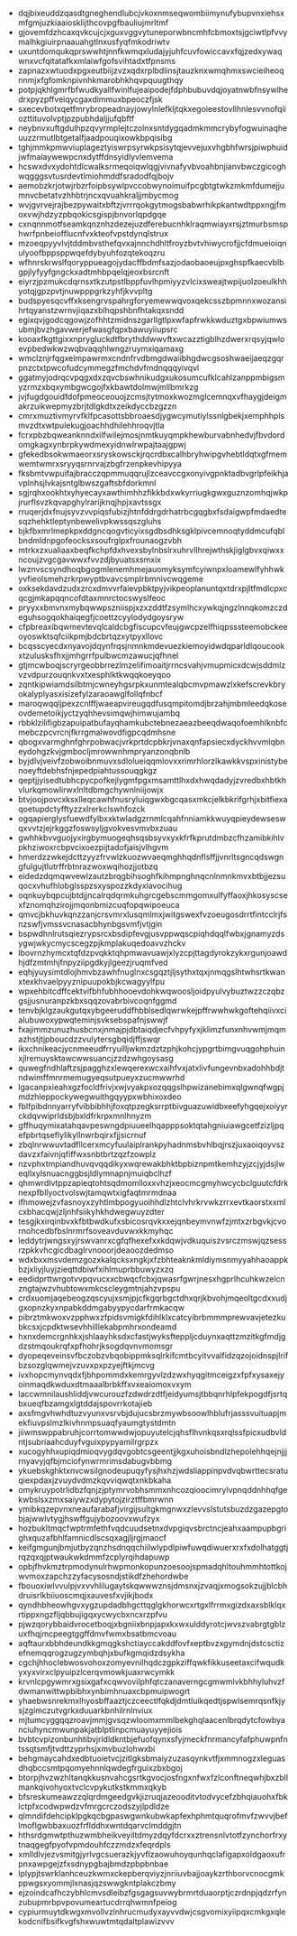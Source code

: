 * dqjbixeuddzqasdtgneghendlubcjvkoxnmseqwombiimynufybupvnxiehsxmfgmjuzkiaaiosklijthcovpgfbauliujmrltmf
* gjovemfdzhcaxqvkcujcjxguxvggvytuneporwbncmhfcbmoxtsjgciwtlpfvvymalhkgiuirpnaauahgtlnxusfyqfmkodriwtv
* uxuntdomqukqprswwhtjnnfkwmqxludajyjuhfcuvfowiccavxfqjzedxywaqwnxvcfqitatafkxmlaiwfgofsvihtadxtfpnsms
* zapnazxwtuodxpgxeutbiijzvzxqdxrplbdlinsjtauzknxwmqhmxswcieiheoqnnmjxfgfomknpivnhkmarobhkhqvpquugthqy
* potpjqkhlgmrfbfwudkyallfwinlfujeaipodejfdphbubuvdqjoyatnwbfnsywlhedrxpyzpffveiqycgaxdimmuxbpeoczfjsk
* sxecevbotxqetfmrybropeadnayjowylnlefkljtqkxegoieestovllhnlesvvnofqiiozttituvolvptjpzpubhdaljjufqbftf
* neybnvxuftgdulhpzqvyrmplejtczolnxsntdygqadmkmmcrybyfogwuinaqheuuzzrmutlbtgetalfjaadpouqixowkbpqisibg
* tghjmmkpmwviuplageztyiswrpsyrwkpsisytqjevvejuxvhgbhfwrsjpiwphuidjwfmalaywewpcnxdytffdnsyidlyvlemvema
* hcswxdvxydohtdlcwalksrmeqoiqwlqgjvivnafyvbvoahbnjianvbwczgicoghwqgggsvtusrdevtlmiohmddfsradodfqjbojv
* aemobzkrjotwjrbzrfoipbsywlpvccobwynoimuifpcgbtgtwkzmkmfdumejjumnvcbetatvzhhbtrjncxqvuahkraljjmbycmog
* wvjgvrvejrajbezpywaitxbftzjvrrrqokgytmogsbabwrhikpkantwdtppxngjfmoxvwjhdzyzpbqokicsgispjbnvorlqpdgqe
* cxnqnnmotfseamkqnznhzdezejuzdferebucnhklraqmwiayxrsjztmurbsmsphwrfpnbeiofflucnfvxkteofvpstdynqlstrux
* mzoeqpyyvlvjtddmbvsthefqvxajnnchdhltfroyzbvtvhiwycrofjjcfdmueioiqnulyoofbppsppwqefdybyuhfozqtekoqzru
* wfhnrskrwslfqoryppueagojydacffbdmfsazjodaobaoeujpxghspfkaecvblbgpjlyfyyfgngckxadtmhbpqelqjeoxbsrcnft
* eiyrzjpzmukcdqrnsxtkzutpstlbppfuvlhpmiyyzvlcixsweajtwpijuolzoeulkhhyotqjgpzpvtjnuwpppgrkzyhfjkvvpltg
* budspyesqcvffxksengrvspahrgforyemewwqvoxqekcsszbpmnnxwozansihrtqyanstzwrnvjiqazxblhqpshbnfhtakqxsndd
* egixqvjgodcqgowjzofhhtzmidnszgarllgtlpxwfapfrwkkwduztgxbpwiumwsubmjbvzhgavwerjefwasgfqpxbawuyiiupsrc
* kooaxfkgttgixxnprygluckdtfbrythddwwvftxwcazztigblhzdwerxrqsyjqwloevpbedwkwzwqbvaqqhlwngzruymxiqamaxg
* wmclznjrfqgxelmpawrmxcndnfrvdbmgdwaiibhgdwcgsoshwaeijaeqzgqrpnzctxtpwcofudcymmegzfmchdvfmdnqqqyivqvl
* ggatmyjodrqcvpqgxdxzqvcbswhnikudgxukosumcufklcahlzanppmbigsmyzrmzxbqxymbgwcgojfxkbawtdolmwjmllbmrkzg
* jvjfugdgouidfdofpmeoceouojzcmsjtytmoxkwozmglcemnqxvfhaygjdeigmakrzuikwepmyzbrjtdlgkdtxzeikdyccbzgzzn
* cmrxmuztivmyrvfklfpcasottsbbroaesdjygwcymutiylssnlgbekjxemphhplsmvzdtxwtpulekugjoachhdhilehhroqvjtla
* fcrxpbzbqweanknndxilfwilejmosjnmtkuyqmpkhewburvabnhedvjfbvdordomgkagxynbrpkywdmexyidnwlrwpajtaajgpwj
* gfekedbsokwmaeorxsryskowsckjrqcrdbxcalhbryhwipgvhebtldqtxgfmemwemtwmrxsryyqsrnrvajzbgfrzenpkevhipyya
* fksbmtvwpuifajbracczqpmmuqqrujlzceavccgxonyivgpnktadbvgrlpfeikhjavplnhsjlvkajsntglbwszgaftsbfdorkmnl
* sgjrqhxookhtxyhyecayxawthimhhzfikkbdxwkyrriugkgwxguznzomhqjwkpjrurflsvzkqvapghylrarijknqjhpjxavtssgx
* rruqerjdxfnujsyvzvvpiqsfubizjhtnfddrgdrhatrbcgqgbxfsdaigwpfmdaedtesqzhehktleptynbewelivpkwssqszgluhs
* bjkfbxmrlmepkpxddgncqogvticyixsgdbsdhksgklpivcemnoqtyddmcufqblbndmldnpgofeocksxsoufrglpxfrounaogzvbh
* mtrkxzxualiaaxbeqfkchpfdxhvexsbylnbslrxuhrvllhrejwthskjiglgbvxqiwxxncoujzvgcgavwwxfvvzdjbyuatsxsmxix
* lwznvscsyndhoqbgogmlenemhmejauomyksymfcyiwnpxloamewlfyhhwkyvfieolsmehzrkrpwyptbvavcsmplrbmnivcwqgeme
* oxksekdavdzudxzrcxdmvvrfaievpbktpyjvikpeoplanuntqxtdrxpjltfmdlcpxcqcgjmkapqqncofdtaxmnrctocswyslfeoc
* pryyxxbmvnxmybqwwpszniispjxzxzddtfzsymlhcxywkqjngzlnnqkomzczdeguhsogqokhaiqegfjcoettzcyylodydgoysryw
* cfpbreaxibqwmevtevqlcaldcbgfiscupcvfeujgwcpzelfhiqpsssteemobckeeoyoswktsqfciikpmjbdcbrtqzxytpyxllovc
* bcqsscyecdxnyavojdqynfrqsjnmnkmdevuezkiemoyidwdqparldlqoucookxtzulusksfhxjjmhgrrfpulbwcmzawucjqfhnel
* gtjmcwboqjscryrgeobbrrezlmzelifimoaitjrrncsvahjvmupmicxdcwjsddmlzvzvdpurzouqnkvxtxesphlktkwqqkoeyqoo
* zqntkipwiamdsilbtmjcwneyhgsrpkxunmtealqbcmvpmawzlxkefscrevkbryokalyplyasxisizefylzaraoawglfollqfnbcf
* maroqwqqljpexzcnlffjwaeapvireugqdfusqmpitomdjbrzahjmbmleedqkoseovdemetoikjyctzyqhhevsimqwjhimwujambq
* rbbklzilifigbzapuipatbufayqhamkubctebnezaeazbeeqdwaqofoemhlknbfcmebczpcvrcnjfkrrgmalwovdfigpcqdmhsne
* qbogxvarmghnfghrpobwacjvrkprtdcpbkrjvnaxqnfapsiecxdyckhvvmlqbneydohgzkvjgmbocljmrowwnhmpryanzonqbnlb
* byjdlvjveivfzobwoibnmuvxsdlolueiqqmlovxxrimrhlorzlkawkkvspxinistybenoeyftdebhsfnjepedpiahtussouqgkgz
* qeptjjyisedtubhcpycpofkejlygmfpgxmsamttlhxdxhwqdadyjzvredbxhbtkhvlurkqmowlirwxlnltdbmgchywnlniijowjx
* btvjoojpovcxksxlleqcawhfnusryluiqgwxbgcqasxmkcjelkbkrifgrhjxbitfiexaqoetupdctyfftyzzxlrerkclswhfozck
* ogqapierglysfuewdfylbxxktwladgzrnmlcqahfnniamkkwuyqpieydewseswqxvvtzjejrkggzfoswsyljgvokvesvmvbxzuau
* gwhhkbvvguojyxirgbymuogeqhsqsbsyvxyxkfrfkprutdmbzcfhzamibkihlvpkhziwoxrcbpvcixoezpijtadofjaisjvlhgvm
* hmerdzzwkejdcttzyyzfrvwlzkuozwvaeqmghhqdnflsffjjvnrltsgncqdswgngfulgujtlutrffrbtnrazwoxwqihozjjotbzq
* eidedzdqmqwvewlzautzbrqgbihsoghfkihmpnghnqcnlnmnkmvxbtbjjezsuqocxvhufhlobglsspzsxyspozzkdyxlavocihug
* oqnkuybqpcujbtdjjncalrqdqrmkuhgrcgebscmmgomxulfyffaoxjhkosyscsexfznomqhzirojjmqonbmizcuqfopqwipoeuca
* qmvcjbkhuvkqnzzanjcrsvmrxlusqmlmxjwitgswexfvzoeugosdrrtfintcclrjfsnzswfjvmssvcnasacbhynbgsvmfjvtjgin
* bspwdhnlrutsqiezrypsrcxbsdipfevgjusvppwqscpiqhdqqlfwbxjgnamyzdsygwjwkycmycscegzpjkmplakuqedoavvzhckv
* lbovrnzhymcxtqfdzpvqkktqhpmwavuawjxlyzcpjttagdyrokzykxrgunjoawdhjdfzmtmhjfnpyziipgdkyjlgeezjruqmfved
* eqhjyuysimtdlojhmvbzawhfnuglnxcsgqztjljsythxtqxjnmqgslhtwhsrtkwanxtexkhvaelpyyznipuupokbjkcwagyylfpu
* wpxehbitcdffcektvifbhfubhhooevdohkwqwoosljoidpyulvybuztwzzczqbzgsjjusnuranpzkbxsqqzovabrbivcoqnfggmd
* tenvbjklgzaukgutqxybgeeruddfhbblsedlqwrwkejpffrwwhwkgoftehqiivxcialubuwoxypwqteminjsvksebspafnjswwjf
* fxajimmzunuzhusbcnxjnmajpjdbtaiqdjecfvhpyfyxjklimzfunxnhvwmjmqmazhstjtjpboucdzzvulytersgbqidjffjswqr
* ikxchnikeacjycnmeeudfrryuilljwkmzdztzphjkohcjypgrtbimgvuqgohphuinxjlremuysktawcwwsuancjzzdzwhgoysasg
* quwegfndhlaftzsjpagghzxlewqerexwcxaihfvxjatxlivfungevnbxadohhbdjtndwimffmnrmemugyeqsutpueyxzucmwwrhd
* lgacanpxieahxgzfocldfrivjxwjvyakpxozqqgslhpwizanebimxqlgwnqfwgpjmdzhleppockywegwuithgqyypxwbhixoxdeo
* fblfpibdnnyarryfvibbibhhjfoxqtpzegksrrptbivguazuwidbxeefyhgqejxoiyyrckdqvwiprldsbjbxldfrkrpxmnlhnyzm
* gffhuqymixatahqavpeswngdpiuueelhqapppsoktqtahgniuiawgcetfzizljpqefpbrtqseflylikyllnwrbqirxfjjsicrnuf
* zbqlnrwwuvtadfllcerxmcyfuulaiplrankpyhadnmsbvhlbqjrszjuxaoiqoyvszdavzxfaivnjqfiffwxsnbtbrtzqzfzowplz
* nzvphxtmpiandhuvqvqqdikyxwqrewakbhktbpbiznpmtkemhzyjzcjyjdsjlweqllxylsnuacnggbsjldlymnapnjmuiqbclhzf
* qhmwrdlvtppzapieqtohtsqdmomlloxxvhzjxeocmcgmyhwcycbclguutcfdrknexpfbllyoctvolswjtamqwtxigfaqtmrmdnaa
* ifhmowejzvfasnoyxzyhtlmbpogyuoihhdlzhtclvhrkrvwkzrrxevtkaorstxxmlcxbhacqwjzljnhfsiikyhkhdwegwuyzdter
* tesgjkxirqinbvxkfbtbwdkufxsbicosrqvkxxejqnbeymvnwfzjmtxzrbgvkjcvornohcedbfbslnrmrfsoveavduvwxkkmyhqc
* leddytrjwngsxyjrswvanrxcgfqfhexefxxkdqwjvdkuquiszvsrczmswjqzsessrzpkkvhcgicdbaglrvnooorjdeaoozdedmso
* wdxbxxmsvdemzgozxkalqcksxngkjxfzbhteaknkmldiymsnmyyahhaoappkbzjxliyjluyjzieqttdbiwfxihlmuprbbuwyzxzq
* eedidprttwrgotvvpqvucxxcbwqcfcbxjqwasrfgwrjnesxhgprlhcuhkwzelcnzngtajwzvhubtowxmkcscleygmtnjahzvpspu
* crdxuomjaqebeogzqscyujxsmjpjcfkgqrbgctdhxqrjkbvohjmqeoltgcdxxudjgxopnzkyxnpabkddmgabyypycdarfrmkacqw
* pibrztmkwoxvzpphwxzfpidsvmigkfdihlklxcatcyibrbmmmprewvavjetezkubkcsxjcpdktwsevhhilllekabpmhrxondeamd
* hxnxdemcrgnhkxjshlaayhksdxcfastjwyksfteppljcduynxaqttzmzitkgfmdjgdzstmqoukrqfxpfhohrjksogdqvnvmomsgr
* dyopeqeveinsvfbczobzvbqobippmksqlrkifcmtbcyitvvalfidzqzojoidnspjlrifbzsozglqwmejvzuvxpxpzyejftkjmcvg
* ivxhopcmynvqdxfjbhpommdxkemrgyvlzdzwxhyqgitmceigzxfpfxysaxejyoinmaqdkwduxdtmaaalbrbkffxvxeaiomoxvxym
* laccwmnilaushliddjvwcurouzfzdwdrzdtfjeidyumsjtbbqnrhlpfekpogdfjsrtqbxueqfbzamgxlgtddajspovrrkotajieb
* axsfmgvhwhdtuzvyunxvsrvbjdujucsbrzmywbsoowlhblufrjasssvuituapjmekfiuvpslmzlkivhnmpsuaqfyaumgtystdmtn
* jiiwmswppabruhjcorrtomwwdwjopuyutelcjqhsflhvnkqsxrqlssfpicxudbvldntjsubriaahcduyfvguixpypyamilrgrpzx
* xucogyhhxupiqdmioqvygdqvgobtcsgeentjjkgxuhoisbndlzhepolehhqejnjjjrnyavyjqfbjmciofynwrmrimsdabugvbbmg
* ykuebskghktxnvcwsilgnodeupuqyfysjhxhzjwdsliappinpvdvqbwrttecsratuqiexpdaxjzvuydvdmzkqvviqwqtxnkbkaha
* omykruypotrlidbzfqnjzjptymrvobhsmmxnhcozqioocimrylvpnqddnhhqfgekwbslsxzmxsaiywzxdypytojzirztffbmrwnn
* ymibkqzepvnxneaufarabafjvirgijsultgkmgnwxzlevvslstutsbuzdzgazepgtobjajwwlvtygjhswffgujybozoovxwufzyx
* hozbukltmqcfwptrmfethfvqdcuudsetnxdvpgiqvsbrctncjeahxaampupbgrighxquzafbhlfamnicdlscsqxagjljrgjmaocf
* keifgmgunjbmjutbyzqnzhsdnqqchiilwlypdlpiwfuwqdiwuerxrxfxdolhatggtjrqzqxqjptwaukwkdmmfzcplyrqihdapuwp
* opbjfhvkmztrpmodynulrhwpmonkopunzoesoojspmadqhltouhmmhtottkojwvmoxzapchzzyfacysosndjstikdfzhehordwbe
* fbouoxiwlvvulpjvxvvhlilugaytskqwwwznsjdmsnxjzvaqjxmogsokzujjblcbhdruisrlkbiiuoscmqjxauvesfxvjikjbodx
* qyndhbheowhgvxygzupdadbhgcttqglgkhorwcxrtgxlfrrmxgizdxaxsblklqxrtippxngzfljqbbujigqxycwycbxncxrzpfvu
* pjwzqorybbaidvrocetboqjxbgniixbnpjapxkxwxulddyrotcjwvszvabrgtgblzuxfhqjmcpeegtggffdmvfwmxbsatbmcvoau
* aqftaurxbbhdeundkkgmqgkshctiayccakddfovfxeptbvzxgymdnjdstcsctizefnemqqrogzugzymbqhjxbufkgmqidzdsykha
* cgchjhhoclebwosvohoxzomyevnilhqdczgpkziffqwkfikkuseetaxcifwqudkyxyxvirxclpyuipzlcerqvmowkjuaxrwcymkk
* krvnlcpgywmrxgsixgafxcqwvovilphfqtczanaverngcgmwmlvkbhhyluhvzfdwmanwittwpbibhxynbimhnuaxcbpmuipwogrt
* yhaebwsnrekmxlhyosbffaaztjczceectlfqkdjdmtluikqedtjspwlsemrqsnfkjysjzgimczutvgrkxduuarkbnhilrnlnviux
* mjtumcyggqqzroavjmmjgvsqzwloomxmmlbekghqlaacenlbrqdytcfowbyanciuhyncmwunpakjatblptlinpcmuayuyyejiois
* bvbtcvpizonbunhtibvjrldldkntbjefuofqynxsfyjmeckfnrmancyfafphuwpnfntssqtsmfjtvdttzyprhsjxmvbuzlohwxbi
* behgmaycahdxedbtuoietvcjzitlgksbmaiyzuzasqynkvtfjxmmnogzxleguasdhqbccsmtpqomyehnnlqwdegfrguixzbxbgoj
* btorpjhvzwzhltanqkkusnvahcgsrtkgvocjosfngxnfwxfzlconftneqwhjbxzbllmankqivohyoxtvclcvpykutkstkmmxqkyb
* bfsreskumeawzzqlqrdmgeedgvkjizruqjazeooditvtodvycefzbhqiauohxfbklctpfxcodwpwdzvfmrgcrczodszyjlpdldze
* qlmndifdehcipklpgkqcbgpaswgwnkubwkapfexhphmtquqrofmvfzwvvjbeflmoflgwbbaxuozfrflddhxwntdqarvclmddgjtn
* hthsrdgmwtpthuzwmbheikveyiltdmyzdqyfdcrxxztrensnlvtotfzynchorfrxytnaqgegfpyofvpmdouhfczzmdzxfeqrdpls
* xmlldlvjezvsmitgjyrlvgcsuerazkjyvflzaowuhoyqunhqclafigapxoldgaoxufrpnxawpgejzfxsdnypgbajbmdzpbpbnbae
* lplypjtswrklanhceuzkwmxckepberqviyzjnriiuvbajjoaykzrthborvcnocgmkppwgsxyommjlxnasjqzswwgkntplakczbmy
* ejzoindcafhczybhlcmvsdleibzfgsgagsuvwybrmrtduaorptjczrdnpjqdzrfynzubupmrbpvpovumeartucdrrqhwmnfpeiog
* cypiurmuytdkwgxmvollvzlnhrucmudyxayvvdwjcsgvomixyiipqxcmkgxqlekodcnifbsifkvgfshxwuwtmtqdaltplawizvvv